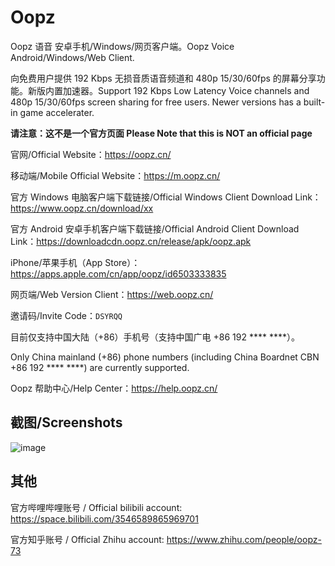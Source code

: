 # Oopz
Oopz 语音 安卓手机/Windows/网页客户端。Oopz Voice Android/Windows/Web Client. 

向免费用户提供 192 Kbps 无损音质语音频道和 480p 15/30/60fps 的屏幕分享功能。新版内置加速器。Support 192 Kbps Low Latency Voice channels and 480p 15/30/60fps screen sharing for free users. Newer versions has a built-in game accelerater.

**请注意：这不是一个官方页面 Please Note that this is NOT an official page**

官网/Official Website：<https://oopz.cn/>

移动端/Mobile Official Website：<https://m.oopz.cn/>

官方 Windows 电脑客户端下载链接/Official Windows Client Download Link：<https://www.oopz.cn/download/xx>

官方 Android 安卓手机客户端下载链接/Official Android Client Download Link：<https://downloadcdn.oopz.cn/release/apk/oopz.apk>

iPhone/苹果手机（App Store）：<https://apps.apple.com/cn/app/oopz/id6503333835>

网页端/Web Version Client：<https://web.oopz.cn/>

邀请码/Invite Code：`DSYRQQ`

目前仅支持中国大陆（+86）手机号（支持中国广电 +86 192 **** ****）。

Only China mainland (+86) phone numbers (including China Boardnet CBN +86 192 **** ****) are currently supported.

Oopz 帮助中心/Help Center：<https://help.oopz.cn/>

## 截图/Screenshots

![image](https://github.com/user-attachments/assets/5a5570f0-72c6-44b6-9219-8667a1abcaa6)

## 其他

官方哔哩哔哩账号 / Official bilibili account: <https://space.bilibili.com/3546589865969701>

官方知乎账号 / Official Zhihu account: <https://www.zhihu.com/people/oopz-73>
